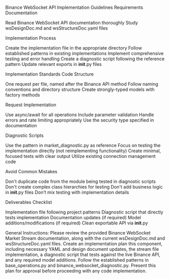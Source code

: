Binance WebSocket API Implementation Guidelines
Requirements
Documentation

Read Binance WebSocket API documentation thoroughly
Study wsDesignDoc.md and wsStructureDoc.yaml files

Implementation Process

Create the implementation file in the appropriate directory
Follow established patterns in existing implementations
Implement comprehensive testing and error handling
Create a diagnostic script following the reference pattern
Update relevant exports in __init__.py files

Implementation Standards
Code Structure

One request per file, named after the Binance API method
Follow naming conventions and directory structure
Create strongly-typed models with factory methods

Request Implementation

Use async/await for all operations
Include parameter validation
Handle errors and rate limiting appropriately
Use the security type specified in documentation

Diagnostic Scripts

Use the pattern in market_diagnostic.py as reference
Focus on testing the implementation directly (not reimplementing functionality)
Create minimal, focused tests with clear output
Utilize existing connection management code

Avoid Common Mistakes

Don't duplicate code from the module being tested in diagnostic scripts
Don't create complex class hierarchies for testing
Don't add business logic in __init__.py files
Don't mix testing with implementation details

Deliverables Checklist

 Implementation file following project patterns
 Diagnostic script that directly tests implementation
 Documentation updates (if required)
 Model additions/modifications (if required)
 Clean exportable API via __init__.py


General Instructions:
Please review the provided Binance WebSocket Market Stream documentation, along with the current wsDesignDoc.md and wsStructureDoc.yaml files. Create an implementation plan this component, including necessary YAML and design document updates, the stream file implementation, a diagnostic script that tests against the live Binance API, and any required model additions. Follow the established patterns in base_operations.py and binance_websocket_diagnostic.py. Present this plan for approval before proceeding with any code implementation.